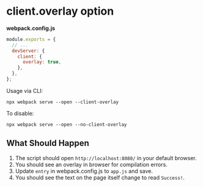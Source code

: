# client.overlay option

**webpack.config.js**

```js
module.exports = {
  // ...
  devServer: {
    client: {
      overlay: true,
    },
  },
};
```

Usage via CLI:

```shell
npx webpack serve --open --client-overlay
```

To disable:

```shell
npx webpack serve --open --no-client-overlay
```

## What Should Happen

1. The script should open `http://localhost:8080/` in your default browser.
2. You should see an overlay in browser for compilation errors.
3. Update `entry` in webpack.config.js to `app.js` and save.
4. You should see the text on the page itself change to read `Success!`.
